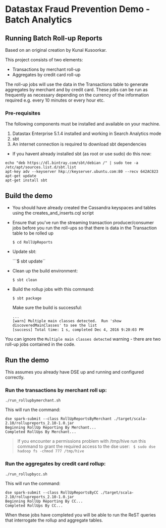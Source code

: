 # Datastax Fraud Prevention Demo - Batch Analytics

## Running Batch Roll-up Reports

Based on an original creation by Kunal Kusoorkar.

This project consists of two elements:
   
* Transactions by merchant roll-up
* Aggregates by credit card roll-up

The roll-up jobs will use the data in the Transactions table to generate aggregates by merchant and by credit card. 
These jobs can be run as frequently as necessary depending on the currency of the information required e.g. every 10 minutes or every hour etc.

### Pre-requisites
The following components must be installed and available on your machine.

  1. Datastax Enterprise 5.1.4 installed and working in Search Analytics mode
  2. sbt
  3. An internet connection is required to download sbt dependencies

  * If you havent already installed sbt (as root or use sudo) do this now:

```
echo "deb https://dl.bintray.com/sbt/debian /" | sudo tee -a /etc/apt/sources.list.d/sbt.list
apt-key adv --keyserver hkp://keyserver.ubuntu.com:80 --recv 642AC823
apt-get update
apt-get install sbt
```

## Build the demo

  * You should have already created the Cassandra keyspaces and tables using the creates_and_inserts.cql script
  * Ensure that you've run the streaming transaction producer/consumer jobs before you run the roll-ups so that there is data in the Transaction table to be rolled up

    ```$ cd RollUpReports```
    
  * Update sbt:

    ```$ sbt update``
    
 * Clean up the build environment:

    ```$ sbt clean```
    
 * Build the rollup jobs with this command:

    ```$ sbt package```
    
    Make sure the build is successful:
    ```
    ...
   [warn] Multiple main classes detected.  Run 'show discoveredMainClasses' to see the list
   [success] Total time: 1 s, completed Dec 4, 2016 9:20:03 PM
    ```
You can ignore the ```Multiple main classes detected``` warning - there are two roll-up jobs contained in the code.

## Run the demo

This assumes you already have DSE up and running and configured correctly.

### Run the transactions by merchant roll up: 

```
./run_rollupbymerchant.sh
```

This will run the command:

```
dse spark-submit --class RollUpReportsByMerchant ./target/scala-2.10/rollupreports_2.10-1.0.jar
Beginning RollUp Reporting By Merchant...
Completed RollUps By Merchant...
```

> If you encounter a permissions problem with /tmp/hive run this command to grant the required access to the dse user: ```
$ sudo dse hadoop fs -chmod 777 /tmp/hive```

### Run the aggregates by credit card rollup: 

```
./run_rollupbycc.sh
```

This will run the command:
```
dse spark-submit --class RollUpReportsByCC ./target/scala-2.10/rollupreports_2.10-1.0.jar
Beginning RollUp Reporting By CC...
Completed RollUps By CC...  
```

When these jobs have completed you will be able to run the ReST queries that interrogate the rollup and aggregate tables.
